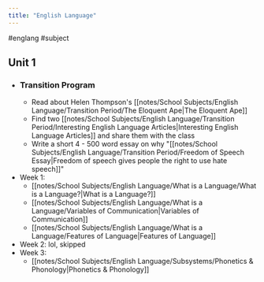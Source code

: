 ```yaml
---
title: "English Language"
---
```


#englang #subject
## Unit 1
- ### Transition Program
	- Read about Helen Thompson's [[notes/School Subjects/English Language/Transition Period/The Eloquent Ape|The Eloquent Ape]]
	- Find two [[notes/School Subjects/English Language/Transition Period/Interesting English Language Articles|Interesting English Language Articles]] and share them with the class
	- Write a short 4 - 500 word essay on why "[[notes/School Subjects/English Language/Transition Period/Freedom of Speech Essay|Freedom of speech gives people the right to use hate speech]]"
- Week 1:
	- [[notes/School Subjects/English Language/What is a Language/What is a Language?|What is a Language?]]
	- [[notes/School Subjects/English Language/What is a Language/Variables of Communication|Variables of Communication]]
	- [[notes/School Subjects/English Language/What is a Language/Features of Language|Features of Language]]
- Week 2: lol, skipped
- Week 3:
	- [[notes/School Subjects/English Language/Subsystems/Phonetics & Phonology|Phonetics & Phonology]]
